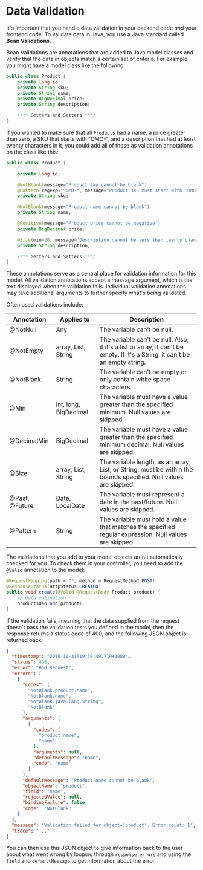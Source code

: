 # Data Validation

It's important that you handle data validation in your backend code _and_ your frontend code. To validate data in Java, you use a Java standard called **Bean Validations**.

Bean Validations are annotations that are added to Java model classes and verify that the data in objects match a certain set of criteria. For example, you might have a model class like the following:

```java
public class Product {
    private long id;
    private String sku;
    private String name;
    private BigDecimal price;
    private String description;

    /*** Getters and Setters ***/
}
```

If you wanted to make sure that all `Product`s had a name, a price greater than zero, a SKU that starts with "OMO-", and a description that had at least twenty characters in it, you could add all of those as validation annotations on the class like this:

```java
public class Product {

    private long id;

    @NotBlank(message="Product sku cannot be blank")
    @Pattern(regexp="^OMO-", message="Product sku must start with 'OMO-'")
    private String sku;

    @NotBlank(message="Product name cannot be blank")
    private String name;

    @Positive(message="Product price cannot be negative")
    private BigDecimal price;

    @Size(min=20, message="Description cannot be less than twenty characters")
    private String description;

    /*** Getters and Setters ***/
}
```

These annotations serve as a central place for validation information for this model. All validation annotations accept a message argument, which is the text displayed when the validation fails. Individual validation annotations may take additional arguments to further specify what's being validated.

Often used validations include:

| **Annotation** | **Applies to**        | **Description**                                                                                                              |
| -------------- | --------------------- | ---------------------------------------------------------------------------------------------------------------------------- |
| @NotNull       | Any                   | The variable can't be null.                                                                                                  |
| @NotEmpty      | array, List, String   | The variable can't be null. Also, if it's a list or array, it can't be empty. If it's a String, it can't be an empty string. |
| @NotBlank      | String                | The variable can't be empty or only contain white space characters.                                                          |
| @Min           | int, long, BigDecimal | The variable must have a value greater than the specified minimum. Null values are skipped.                                  |
| @DecimalMin    | BigDecimal            | The variable must have a value greater than the specified minimum decimal. Null values are skipped.                          |
| @Size          | array, List, String   | The variable length, as an array, List, or String, must be within the bounds specified. Null values are skipped.             |
| @Past, @Future | Date, LocalDate       | The variable must represent a date in the past/future. Null values are skipped.                                              |
| @Pattern       | String                | The variable must hold a value that matches the specified regular expression. Null values are skipped.                       |

The validations that you add to your model objects aren't automatically checked for you. To check them in your controller, you need to add the `@Valid` annotation to the model:

```java
@RequestMapping(path = "", method = RequestMethod.POST)
@ResponseStatus(HttpStatus.CREATED)
public void create(@Valid @RequestBody Product product) {
    // data validation
    productsDao.add(product);
}
```

If the validation fails, meaning that the data supplied from the request doesn't pass the validation tests you defined in the model, then the response returns a status code of 400, and the following JSON object is returned back:

```json
{
  "timestamp": "2019-10-31T19:30:49.719+0000",
  "status": 400,
  "error": "Bad Request",
  "errors": [
    {
      "codes": [
        "NotBlank.product.name",
        "NotBlank.name",
        "NotBlank.java.lang.String",
        "NotBlank"
      ],
      "arguments": [
        {
          "codes": [
            "product.name",
            "name"
          ],
          "arguments": null,
          "defaultMessage": "name",
          "code": "name"
        }
      ],
      "defaultMessage": "Product name cannot be blank",
      "objectName": "product",
      "field": "name",
      "rejectedValue": null,
      "bindingFailure": false,
      "code": "NotBlank"
    }
  ],
  "message": "Validation failed for object='product'. Error count: 1",
  "trace": "..."
}
```

You can then use this JSON object to give information back to the user about what went wrong by looping through `response.errors` and using the `field` and `defaultMessage` to get information about the error.
